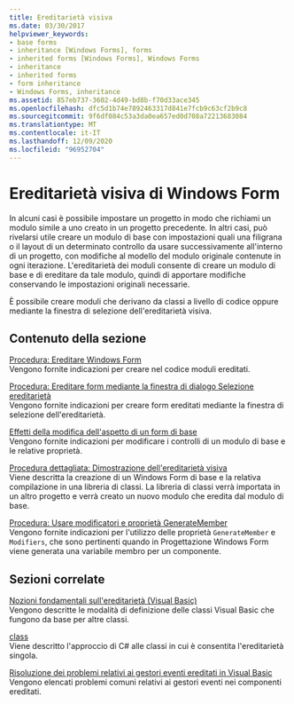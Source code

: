 ```yaml
---
title: Ereditarietà visiva
ms.date: 03/30/2017
helpviewer_keywords:
- base forms
- inheritance [Windows Forms], forms
- inherited forms [Windows Forms], Windows Forms
- inheritance
- inherited forms
- form inheritance
- Windows Forms, inheritance
ms.assetid: 857eb737-3602-4d49-bd8b-f70d33ace345
ms.openlocfilehash: dfc5d1b74e7892463317d841e7fcb9c63cf2b9c8
ms.sourcegitcommit: 9f6df084c53a3da0ea657ed0d708a72213683084
ms.translationtype: MT
ms.contentlocale: it-IT
ms.lasthandoff: 12/09/2020
ms.locfileid: "96952704"
---
```

# <a name="windows-forms-visual-inheritance"></a>Ereditarietà visiva di Windows Form

In alcuni casi è possibile impostare un progetto in modo che richiami un modulo simile a uno creato in un progetto precedente. In altri casi, può rivelarsi utile creare un modulo di base con impostazioni quali una filigrana o il layout di un determinato controllo da usare successivamente all'interno di un progetto, con modifiche al modello del modulo originale contenute in ogni iterazione. L'ereditarietà dei moduli consente di creare un modulo di base e di ereditare da tale modulo, quindi di apportare modifiche conservando le impostazioni originali necessarie.  
  
 È possibile creare moduli che derivano da classi a livello di codice oppure mediante la finestra di selezione dell'ereditarietà visiva.  
  
## <a name="in-this-section"></a>Contenuto della sezione  

 [Procedura: Ereditare Windows Form](how-to-inherit-windows-forms.md)  
 Vengono fornite indicazioni per creare nel codice moduli ereditati.  
  
 [Procedura: Ereditare form mediante la finestra di dialogo Selezione ereditarietà](how-to-inherit-forms-using-the-inheritance-picker-dialog-box.md)  
 Vengono fornite indicazioni per creare form ereditati mediante la finestra di selezione dell'ereditarietà.  
  
 [Effetti della modifica dell'aspetto di un form di base](effects-of-modifying-base-form-appearance.md)  
 Vengono fornite indicazioni per modificare i controlli di un modulo di base e le relative proprietà.  
  
 [Procedura dettagliata: Dimostrazione dell'ereditarietà visiva](walkthrough-demonstrating-visual-inheritance.md)  
 Viene descritta la creazione di un Windows Form di base e la relativa compilazione in una libreria di classi. La libreria di classi verrà importata in un altro progetto e verrà creato un nuovo modulo che eredita dal modulo di base.  
  
 [Procedura: Usare modificatori e proprietà GenerateMember](how-to-use-the-modifiers-and-generatemember-properties.md)  
 Vengono fornite indicazioni per l'utilizzo delle proprietà `GenerateMember` e `Modifiers`, che sono pertinenti quando in Progettazione Windows Form viene generata una variabile membro per un componente.  
  
## <a name="related-sections"></a>Sezioni correlate  

 [Nozioni fondamentali sull'ereditarietà (Visual Basic)](/dotnet/visual-basic/programming-guide/language-features/objects-and-classes/inheritance-basics)  
 Vengono descritte le modalità di definizione delle classi Visual Basic che fungono da base per altre classi.  
  
 [class](/dotnet/csharp/language-reference/keywords/class)  
 Viene descritto l'approccio di C# alle classi in cui è consentita l'ereditarietà singola.  
  
 [Risoluzione dei problemi relativi ai gestori eventi ereditati in Visual Basic](/dotnet/visual-basic/programming-guide/language-features/events/troubleshooting-inherited-event-handlers)  
 Vengono elencati problemi comuni relativi ai gestori eventi nei componenti ereditati.
